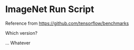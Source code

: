 # ImageNet Run Script

Reference from https://github.com/tensorflow/benchmarks

Which version?

... Whatever